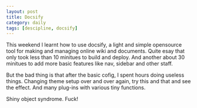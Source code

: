 ```yaml
---
layout: post
title: Docsify
category: daily
tags: [descipline, docsify]
---
```

This weekend I learnt how to use docsify, a light and simple opensource tool for making and managing online wiki and documents. Quite esay that only took less than 10 minitues to build and deploy. And another about 30 minitues to add more basic features like nav, sidebar and other staff. 

But the bad thing is that after the basic cofig, I spent hours doing useless things. Changing theme setup over and over again, try this and that and see the effect. And many plug-ins with various tiny functions. 

Shiny object syndrome. Fuck!


